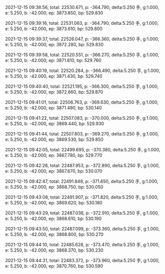 2021-12-15 09:38:56, total: 22530.671, p: -364.790, delta:5.250 手, g:1.000, e: 5.250, b: -42.000, ep: 3873.850, bp: 529.830

2021-12-15 09:39:16, total: 22531.063, p: -364.790, delta:5.250 手, g:1.000, e: 5.250, b: -42.000, ep: 3873.610, bp: 529.800

2021-12-15 09:39:37, total: 22526.047, p: -366.360, delta:5.250 手, g:1.000, e: 5.250, b: -42.000, ep: 3872.280, bp: 529.830

2021-12-15 09:39:58, total: 22520.551, p: -366.270, delta:5.250 手, g:1.000, e: 5.250, b: -42.000, ep: 3871.810, bp: 529.760

2021-12-15 09:40:19, total: 22520.284, p: -366.490, delta:5.250 手, g:1.000, e: 5.250, b: -42.000, ep: 3871.430, bp: 529.740

2021-12-15 09:40:40, total: 22521.195, p: -366.300, delta:5.250 手, g:1.000, e: 5.250, b: -42.000, ep: 3872.660, bp: 529.870

2021-12-15 09:41:01, total: 22506.763, p: -369.630, delta:5.250 手, g:1.000, e: 5.250, b: -42.000, ep: 3871.490, bp: 530.140

2021-12-15 09:41:22, total: 22507.083, p: -370.000, delta:5.250 手, g:1.000, e: 5.250, b: -42.000, ep: 3869.440, bp: 529.930

2021-12-15 09:41:44, total: 22507.803, p: -369.270, delta:5.250 手, g:1.000, e: 5.250, b: -42.000, ep: 3869.530, bp: 529.850

2021-12-15 09:42:05, total: 22499.695, p: -370.380, delta:5.250 手, g:1.000, e: 5.250, b: -42.000, ep: 3867.780, bp: 529.770

2021-12-15 09:42:26, total: 22487.953, p: -372.890, delta:5.250 手, g:1.000, e: 5.250, b: -42.000, ep: 3867.670, bp: 530.070

2021-12-15 09:42:47, total: 22491.848, p: -371.650, delta:5.250 手, g:1.000, e: 5.250, b: -42.000, ep: 3868.750, bp: 530.050

2021-12-15 09:43:08, total: 22491.907, p: -371.820, delta:5.250 手, g:1.000, e: 5.250, b: -42.000, ep: 3869.620, bp: 530.180

2021-12-15 09:43:29, total: 22487.036, p: -372.910, delta:5.250 手, g:1.000, e: 5.250, b: -42.000, ep: 3868.610, bp: 530.190

2021-12-15 09:43:50, total: 22487.099, p: -373.360, delta:5.250 手, g:1.000, e: 5.250, b: -42.000, ep: 3868.800, bp: 530.270

2021-12-15 09:44:10, total: 22485.628, p: -373.470, delta:5.250 手, g:1.000, e: 5.250, b: -42.000, ep: 3868.370, bp: 530.230

2021-12-15 09:44:31, total: 22483.372, p: -373.960, delta:5.250 手, g:1.000, e: 5.250, b: -42.000, ep: 3870.760, bp: 530.590
